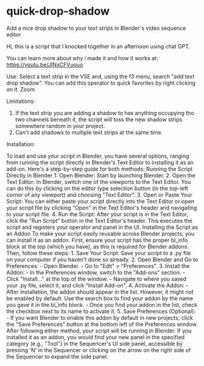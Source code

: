 # quick-drop-shadow
Add a nice drop shadow to your text strips in Blender's video sequence editor

Hi, this is a script that I knocked together in an afternoon using chat GPT.

You can learn more about why i made it and how it works at: https://youtu.be/JINxCFVuouo

Use: Select a text strip in the VSE and, using the f3 menu, search "add text drop shadow". You can add this operator to quick favorites by right clicking on it. Zoom

Limitations:
1. If the text strip you are adding a shadow to has anything occupying tho two channels beneath it, the script will toss the new shadow strips somewhere random in your project.
2. Can't add shadows to multiple text strips at the same time.

Installation:

To load and use your script in Blender, you have several options, ranging from running the script directly in Blender's Text Editor to installing it as an add-on. Here's a step-by-step guide for both methods:
Running the Script Directly in Blender
	1. Open Blender: Start by launching Blender.
	2. Open the Text Editor: In Blender, switch one of the viewports to the Text Editor. You can do this by clicking on the editor type selection button (in the top-left corner of any viewport) and choosing "Text Editor".
	3. Open or Paste Your Script: You can either paste your script directly into the Text Editor or open your script file by clicking "Open" in the Text Editor's header and navigating to your script file.
	4. Run the Script: After your script is in the Text Editor, click the "Run Script" button in the Text Editor's header. This executes the script and registers your operator and panel in the UI.
Installing the Script as an Addon
	To make your script easily reusable across Blender projects, you can install it as an addon. First, ensure your script has the proper bl_info block at the top (which you have), as this is required for Blender addons. Then, follow these steps:
	1. Save Your Script: Save your script to a .py file on your computer if you haven't done so already.
	2. Open Blender and Go to Preferences:
		- Open Blender.
		- Go to "Edit" > "Preferences".
	3. Install the Addon:
		- In the Preferences window, switch to the "Add-ons" section.
		- Click "Install..." at the top of the window.
		- Navigate to where you saved your .py file, select it, and click "Install Add-on".
	4. Activate the Addon:
		- After installation, the addon should appear in the list. However, it might not be enabled by default. Use the search box to find your addon by the name you gave it in the bl_info block.
		- Once you find your addon in the list, check the checkbox next to its name to activate it.
	5. Save Preferences (Optional):
		- If you want Blender to enable this addon by default in new projects, click the "Save Preferences" button at the bottom left of the Preferences window.
After following either method, your script will be running in Blender. If you installed it as an addon, you would find your new panel in the specified category (e.g., "Tool") in the Sequencer's UI side panel, accessible by pressing 'N' in the Sequencer or clicking on the arrow on the right side of the Sequencer to expand the side panel.
